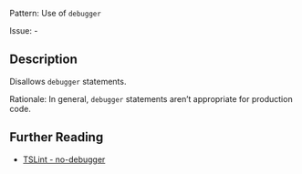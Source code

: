 Pattern: Use of `debugger`

Issue: -

## Description

Disallows `debugger` statements.  
  
Rationale: In general, `debugger` statements aren’t appropriate for production code.

## Further Reading

* [TSLint - no-debugger](https://palantir.github.io/tslint/rules/no-debugger)